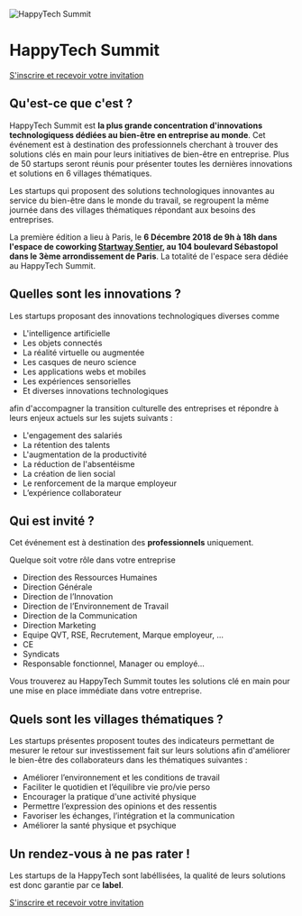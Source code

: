 ![HappyTech Summit](https://res.cloudinary.com/happytech/image/upload/w_320/v1538052261/logos/HappyTechSummit.jpg)

# HappyTech Summit

[S'inscrire et recevoir votre invitation](https://www.lyyti.fi/reg/happytech_summit_website)

## Qu'est-ce que c'est ?

 HappyTech Summit est **la plus grande concentration d'innovations technologiquess dédiées au bien-être en entreprise au monde**. Cet événement est à destination des professionnels cherchant à trouver des solutions clés en main pour leurs initiatives de bien-être en entreprise. Plus de 50 startups seront réunis pour présenter toutes les dernières innovations et solutions en 6 villages thématiques.

 Les startups qui proposent des solutions technologiques innovantes au service du bien-être dans le monde du travail, se regroupent la même journée dans des villages thématiques répondant aux besoins des entreprises.

 La première édition a lieu à Paris, le **6 Décembre 2018 de 9h à 18h dans l'espace de coworking [Startway Sentier](https://www.start-way.com/), au 104 boulevard Sébastopol dans le 3ème arrondissement de Paris**. La totalité de l'espace sera dédiée au HappyTech Summit.

## Quelles sont les innovations ?

 Les startups proposant des innovations technologiques diverses comme 
 
- L'intelligence artificielle
- Les objets connectés
- La réalité virtuelle ou augmentée
- Les casques de neuro science
- Les applications webs et mobiles
- Les expériences sensorielles
- Et diverses innovations technologiques
 
afin d'accompagner la transition culturelle des entreprises et répondre à leurs enjeux actuels sur les sujets suivants  :

 - L'engagement des salariés
 - La rétention des talents
 - L'augmentation de la productivité
 - La réduction de l'absentéisme
 - La création de lien social
 - Le renforcement de la marque employeur
 - L’expérience collaborateur

## Qui est invité ?

Cet événement est à destination des **professionnels** uniquement.

Quelque soit votre rôle dans votre entreprise
- Direction des Ressources Humaines
- Direction Générale
- Direction de l’Innovation
- Direction de l’Environnement de Travail
- Direction de la Communication
- Direction Marketing
- Equipe QVT, RSE, Recrutement, Marque employeur, ...
- CE
- Syndicats
- Responsable fonctionnel, Manager ou employé...

Vous trouverez au HappyTech Summit toutes les solutions clé en main pour une mise en place immédiate dans votre entreprise.
 
## Quels sont les villages thématiques ?

Les startups présentes proposent toutes des indicateurs permettant de mesurer le retour sur investissement fait sur leurs solutions afin d'améliorer le bien-être des collaborateurs dans les thématiques suivantes :

 - Améliorer l’environnement et les conditions de travail 
 - Faciliter le quotidien et l’équilibre vie pro/vie perso
 - Encourager la pratique d'une activité physique 
 - Permettre l’expression des opinions et des ressentis
 - Favoriser les échanges, l’intégration et la communication
 - Améliorer la santé physique et psychique

## Un rendez-vous à ne pas rater !

Les startups de la HappyTech sont labéllisées, la qualité de leurs solutions est donc garantie par ce **label**.

[S'inscrire et recevoir votre invitation](https://www.lyyti.fi/reg/happytech_summit_website)
